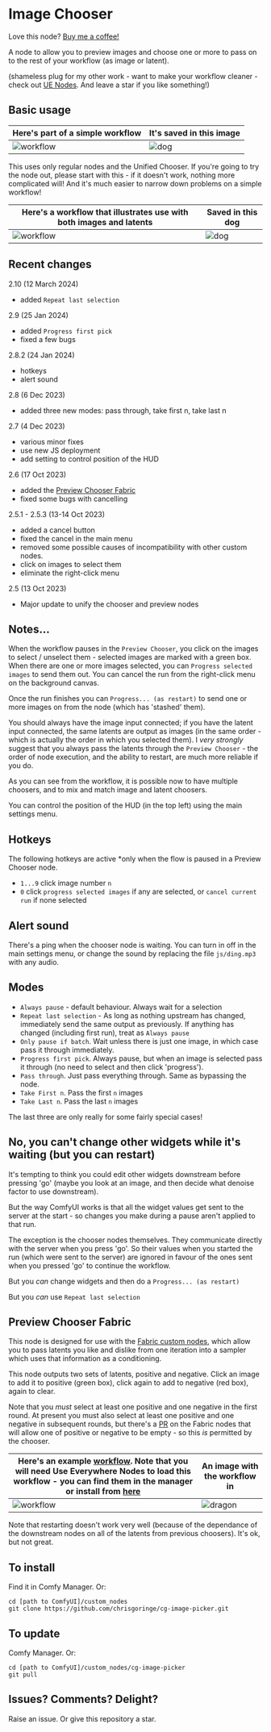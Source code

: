 # Image Chooser

Love this node? [Buy me a coffee!](https://www.buymeacoffee.com/chrisgoringe)

A node to allow you to preview images and choose one or more to pass on to the rest of your workflow (as image or latent). 

(shameless plug for my other work - want to make your workflow cleaner - check out [UE Nodes](https://github.com/chrisgoringe/cg-use-everywhere). And leave a star if you like something!)

## Basic usage

|Here's part of a simple workflow|It's saved in this image|
|-|-|
|![workflow](docs/Screenshot.png)|![dog](docs/dog.png)

This uses only regular nodes and the Unified Chooser. If you're going to try the node out, please start with this - if it doesn't work, nothing more complicated will! And it's much easier to narrow down problems on a simple workflow!

|Here's a workflow that illustrates use with both images and latents|Saved in this dog|
|-|-|
|![workflow](docs/Screenshot%20both.png)|![dog](docs/both.png)

## Recent changes

2.10 (12 March 2024)
- added `Repeat last selection`

2.9 (25 Jan 2024)
- added `Progress first pick`
- fixed a few bugs

2.8.2 (24 Jan 2024)
- hotkeys
- alert sound

2.8 (6 Dec 2023)
- added three new modes: pass through, take first n, take last n

2.7 (4 Dec 2023)
- various minor fixes
- use new JS deployment 
- add setting to control position of the HUD

2.6 (17 Oct 2023)
- added the [Preview Chooser Fabric](#preview-chooser-fabric)
- fixed some bugs with cancelling

2.5.1 - 2.5.3 (13-14 Oct 2023)
- added a cancel button
- fixed the cancel in the main menu
- removed some possible causes of incompatibility with other custom nodes.
- click on images to select them
- eliminate the right-click menu

2.5 (13 Oct 2023)
- Major update to unify the chooser and preview nodes

## Notes...

When the workflow pauses in the `Preview Chooser`, you click on the images to select / unselect them - selected images are marked with a green box. When there are one or more images selected, you can `Progress selected images` to send them out. You can cancel the run from the right-click menu on the background canvas.

Once the run finishes you can `Progress... (as restart)` to send one or more images on from the node (which has 'stashed' them).

You should always have the image input connected; if you have the latent input connected, the same latents are output as images (in the same order - which is actually the order in which you selected them). I *very strongly* suggest that you always pass the latents through the `Preview Chooser` - the order of node execution, and the ability to restart, are much more reliable if you do.

As you can see from the workflow, it is possible now to have multiple choosers, and to mix and match image and latent choosers.

You can control the position of the HUD (in the top left) using the main settings menu.

## Hotkeys

The following hotkeys are active *only when the flow is paused in a Preview Chooser node.

- `1...9` click image number `n`
- `0` click `progress selected images` if any are selected, or `cancel current run` if none selected

## Alert sound

There's a ping when the chooser node is waiting. You can turn in off in the main settings menu, or change the sound by replacing the file `js/ding.mp3` with any audio.

## Modes

- `Always pause` - default behaviour. Always wait for a selection
- `Repeat last selection` - As long as nothing upstream has changed, immediately send the same output as previously. If anything has changed (including first run), treat as `Always pause`
- `Only pause if batch`. Wait unless there is just one image, in which case pass it through immediately.
- `Progress first pick`. Always pause, but when an image is selected pass it through (no need to select and then click 'progress').
- `Pass through`. Just pass everything through. Same as bypassing the node.
- `Take First n`. Pass the first `n` images
- `Take Last n`. Pass the last `n` images

The last three are only really for some fairly special cases!

## No, you can't change other widgets while it's waiting (but you can restart)

It's tempting to think you could edit other widgets downstream before pressing 'go' (maybe you look at an image, and then decide what denoise factor to use downstream). 

But the way ComfyUI works is that all the widget values get sent to the server at the start - so changes you make during a pause aren't applied to that run.

The exception is the chooser nodes themselves. They communicate directly with the server when you press 'go'. So their values when you started the run (which were sent to the server) are ignored in favour of the ones sent when you pressed 'go' to continue the workflow. 

But you *can* change widgets and then do a `Progress... (as restart)` 

But you *can* use `Repeat last selection`

## Preview Chooser Fabric

This node is designed for use with the [Fabric custom nodes](https://github.com/ssitu/ComfyUI_fabric), which allow you to pass latents you like and dislike from one iteration into a sampler which uses that information as a conditioning.

This node outputs two sets of latents, positive and negative. Click an image to add it to positive (green box), click again to add to negative (red box), again to clear.

Note that you *must* select at least one positive and one negative in the first round. At present you must also select at least one positive and one negative in subsequent rounds, but there's a [PR](https://github.com/ssitu/ComfyUI_fabric/pull/12) on the Fabric nodes that will allow one of positive or negative to be empty - so this *is* permitted by the chooser.

|Here's an example [workflow](docs/fabric-workflow.json). Note that you will need Use Everywhere Nodes to load this workflow - you can find them in the manager or install from [here](https://github.com/chrisgoringe/cg-use-everywhere)|An image with the workflow in|
|-|-|
|![workflow](docs/fabric-screen.png)|![dragon](docs/fabric.png)|

Note that restarting doesn't work very well (because of the dependance of the downstream nodes on all of the latents from previous choosers). It's ok, but not great.

## To install

Find it in Comfy Manager. Or:

```
cd [path to ComfyUI]/custom_nodes
git clone https://github.com/chrisgoringe/cg-image-picker.git
```

## To update

Comfy Manager. Or:

```
cd [path to ComfyUI]/custom_nodes/cg-image-picker
git pull
```



## Issues? Comments? Delight?

Raise an issue. Or give this repository a star.
